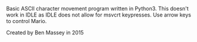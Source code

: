 Basic ASCII character movement program written in Python3.
This doesn't work in IDLE as IDLE does not allow for msvcrt keypresses.
Use arrow keys to control Mario.

Created by Ben Massey in 2015
